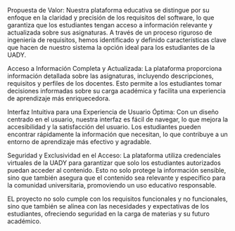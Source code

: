 Propuesta de Valor:
Nuestra plataforma educativa se distingue por su enfoque en la claridad y precisión de los requisitos del software, 
lo que garantiza que los estudiantes tengan acceso a información relevante y actualizada sobre sus asignaturas. 
A través de un proceso riguroso de ingeniería de requisitos, hemos identificado y definido características clave que hacen de nuestro sistema la opción ideal para los estudiantes de la UADY.

Acceso a Información Completa y Actualizada: La plataforma proporciona información detallada sobre las asignaturas, incluyendo descripciones, requisitos y perfiles de los docentes. 
Esto permite a los estudiantes tomar decisiones informadas sobre su carga académica y facilita una experiencia de aprendizaje más enriquecedora.

Interfaz Intuitiva para una Experiencia de Usuario Óptima: Con un diseño centrado en el usuario, nuestra interfaz es fácil de navegar, 
lo que mejora la accesibilidad y la satisfacción del usuario. Los estudiantes pueden encontrar rápidamente la información que necesitan, 
lo que contribuye a un entorno de aprendizaje más efectivo y agradable.

Seguridad y Exclusividad en el Acceso: La plataforma utiliza credenciales virtuales de la UADY para garantizar que solo los estudiantes autorizados puedan acceder al contenido.
Esto no solo protege la información sensible, sino que también asegura que el contenido sea relevante y específico para la comunidad universitaria, promoviendo un uso educativo responsable.

EL proyecto no solo cumple con los requisitos funcionales y no funcionales, sino que también se alinea con las necesidades y expectativas de los estudiantes, ofreciendo seguridad 
en la carga de materias y su futuro académico.
